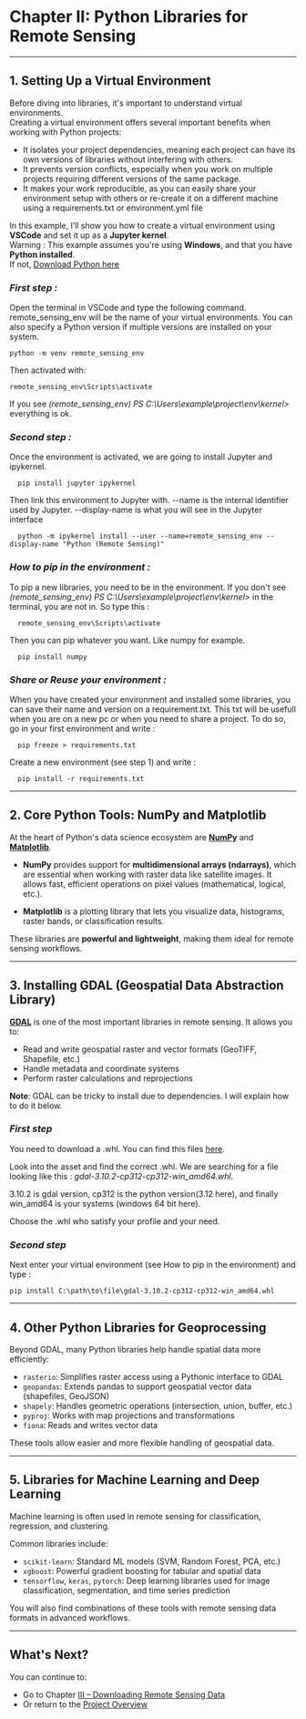 # Chapter II: Python Libraries for Remote Sensing

---

## 1. Setting Up a Virtual Environment

Before diving into libraries, it's important to understand virtual environments.  
Creating a virtual environment offers several important benefits when working with Python projects:
- It isolates your project dependencies, meaning each project can have its own versions of libraries without interfering with others.
- It prevents version conflicts, especially when you work on multiple projects requiring different versions of the same package.
- It makes your work reproducible, as you can easily share your environment setup with others or re-create it on a different machine using a requirements.txt or environment.yml file

In this example, I’ll show you how to create a virtual environment using **VSCode** and set it up as a **Jupyter kernel**.  
Warning : This example assumes you're using **Windows**, and that you have **Python installed**.  
If not, [Download Python here](https://www.python.org/)

### *First step :*
  Open the terminal in VSCode and type the following command. remote_sensing_env will be the name of your virtual environments. You can also specify a Python version if multiple versions are installed on your system.
       
    python -m venv remote_sensing_env
  
  Then activated with:
  
    remote_sensing_env\Scripts\activate
 
  If you see  *(remote_sensing_env) PS C:\Users\example\project\env\kernel>* everything is ok.
  
### *Second step :*

  Once the environment is activated, we are going to install Jupyter and ipykernel.
  
      pip install jupyter ipykernel
      
  Then link this environment to Jupyter with.   --name is the internal identifier used by Jupyter.  --display-name is what you will see in the Jupyter interface
     
      python -m ipykernel install --user --name=remote_sensing_env --display-name "Python (Remote Sensing)"
      
### *How to pip in the environment :*

  To pip a new libraries, you need to be in the environment. If you don't see *(remote_sensing_env) PS C:\Users\example\project\env\kernel>* in the terminal, you are not in. So type this :
  
      remote_sensing_env\Scripts\activate
      
  Then you can pip whatever you want. Like numpy for example.

      pip install numpy
      
### *Share or Reuse your environment :*

  When you have created your environment and installed some libraries, you can save their name and version on a requirement.txt. This txt will be usefull when you are on a new pc or when you need to share a project.
  To do so, go in your first environment and write :
  
      pip freeze > requirements.txt
      
  Create a new environment (see step 1) and write :

      pip install -r requirements.txt

---

## 2. Core Python Tools: NumPy and Matplotlib

At the heart of Python's data science ecosystem are [**NumPy**](https://numpy.org/) and [**Matplotlib**](https://matplotlib.org/).

- **NumPy** provides support for **multidimensional arrays (ndarrays)**, which are essential when working with raster data like satellite images. It allows fast, efficient operations on pixel values (mathematical, logical, etc.).

- **Matplotlib** is a plotting library that lets you visualize data, histograms, raster bands, or classification results.

These libraries are **powerful and lightweight**, making them ideal for remote sensing workflows.

---

## 3. Installing GDAL (Geospatial Data Abstraction Library)

[**GDAL**](https://gdal.org/en/stable/) is one of the most important libraries in remote sensing. It allows you to:
- Read and write geospatial raster and vector formats (GeoTIFF, Shapefile, etc.)
- Handle metadata and coordinate systems
- Perform raster calculations and reprojections

**Note**: GDAL can be tricky to install due to dependencies. I will explain how to do it below.

### *First step*
You need to download a .whl. You can find this files [here](https://github.com/cgohlke/geospatial-wheels/releases).

Look into the asset and find the correct .whl. We are searching for a file looking like this : *gdal-3.10.2-cp312-cp312-win_amd64.whl*.

3.10.2 is gdal version, cp312 is the python version(3.12 here), and finally win_amd64 is your systems (windows 64 bit here).

Choose the .whl who satisfy your profile and your need.

### *Second step*
  Next enter your virtual environment (see How to pip in the environment) and type :

    pip install C:\path\to\file\gdal-3.10.2-cp312-cp312-win_amd64.whl


---

## 4. Other Python Libraries for Geoprocessing

Beyond GDAL, many Python libraries help handle spatial data more efficiently:

- `rasterio`: Simplifies raster access using a Pythonic interface to GDAL
- `geopandas`: Extends pandas to support geospatial vector data (shapefiles, GeoJSON)
- `shapely`: Handles geometric operations (intersection, union, buffer, etc.)
- `pyproj`: Works with map projections and transformations
- `fiona`: Reads and writes vector data

These tools allow easier and more flexible handling of geospatial data.

---

## 5. Libraries for Machine Learning and Deep Learning

Machine learning is often used in remote sensing for classification, regression, and clustering.

Common libraries include:
- `scikit-learn`: Standard ML models (SVM, Random Forest, PCA, etc.)
- `xgboost`: Powerful gradient boosting for tabular and spatial data
- `tensorflow`, `keras`, `pytorch`: Deep learning libraries used for image classification, segmentation, and time series prediction

You will also find combinations of these tools with remote sensing data formats in advanced workflows.

---
## What's Next?
You can continue to:
- Go to Chapter [III – Downloading Remote Sensing Data](../III-Data_download/)
- Or return to the [Project Overview](../README.md)

 
